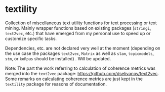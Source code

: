 # textility
Collection of miscellaneous text utility functions for text processing or text mining. Mainly wrapper functions based on existing packages (`stringi`, `text2vec`, etc.) that have emerged from my personal use to speed up or customize specific tasks.

Dependencies, etc. are not declared very well at the moment (depending on the use case the packages `text2vec`, `Matrix` as well as `slam`, `topicmodels`, `stm`, or `koRpus` should be installed) . Will be updated.

Note: The part the work referring to calculation of coherence metrics was merged into the `text2vec` package: https://github.com/dselivanov/text2vec. Some remarks on calculating coherence metrics are just kept in the `textility` package for reasons of documentation.
